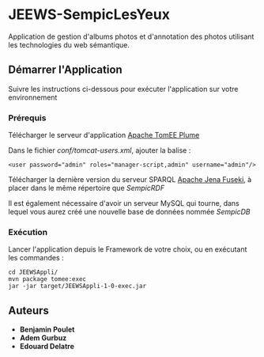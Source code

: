 # JEEWS-SempicLesYeux

Application de gestion d'albums photos et d'annotation des photos
utilisant les technologies du web sémantique.

## Démarrer l'Application

Suivre les instructions ci-dessous pour exécuter l'application sur votre environnement

### Prérequis

Télécharger le serveur d'application [Apache TomEE Plume](https://www.apache.org/dyn/closer.cgi/tomee/tomee-8.0.0/apache-tomee-8.0.0-plume.tar.gz)

Dans le fichier *conf/tomcat-users.xml*, ajouter la balise :

```
<user password="admin" roles="manager-script,admin" username="admin"/>
```

Télécharger la dernière version du serveur SPARQL [Apache Jena Fuseki](https://jena.apache.org/download/), à placer dans le même répertoire que *SempicRDF*

Il est également nécessaire d'avoir un serveur MySQL qui tourne, dans lequel vous aurez créé une nouvelle base de données nommée *SempicDB*

### Exécution

Lancer l'application depuis le Framework de votre choix, ou en exécutant les commandes :

```
cd JEEWSAppli/
mvn package tomee:exec
jar -jar target/JEEWSAppli-1-0-exec.jar
```

## Auteurs

* **Benjamin Poulet**
* **Adem Gurbuz**
* **Edouard Delatre**

